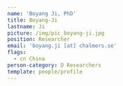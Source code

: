 ```yaml
---
name: 'Boyang Ji, PhD'
title: Boyang-Ji
lastname: Ji
picture: /img/pic_boyang-ji.jpg
position: Researcher
email: 'boyang.ji [at] chalmers.se'
flags:
  - cn China
person-category: D Researchers
template: people/profile
---
```


